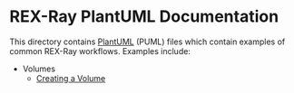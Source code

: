 # REX-Ray PlantUML Documentation
This directory contains [PlantUML](http://plantuml.com/) (PUML) files which
contain examples of common REX-Ray workflows. Examples include:

* Volumes
  * [Creating a Volume](./volume/volume-create.md)
